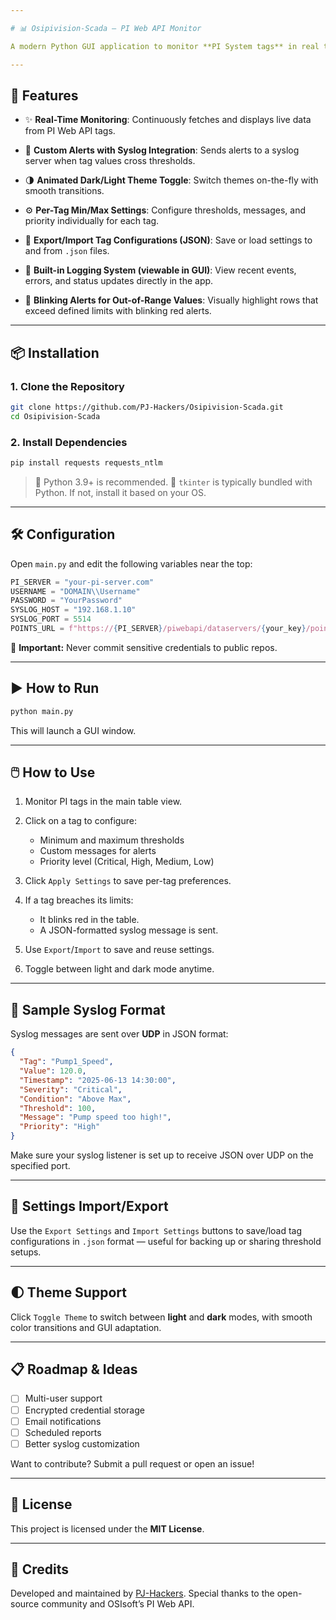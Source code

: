 ```yaml
---

# 📊 Osipivision-Scada – PI Web API Monitor

A modern Python GUI application to monitor **PI System tags** in real time using the **PI Web API**. Built with `Tkinter`, this SCADA-lite tool provides a sleek interface to track data points, define alert thresholds, and send syslog alerts when thresholds are breached.

---
```



## 🚀 Features

* ✨ **Real-Time Monitoring**:
  Continuously fetches and displays live data from PI Web API tags.

* 🔔 **Custom Alerts with Syslog Integration**:
  Sends alerts to a syslog server when tag values cross thresholds.

* 🌗 **Animated Dark/Light Theme Toggle**:
  Switch themes on-the-fly with smooth transitions.

* ⚙️ **Per-Tag Min/Max Settings**: 
  Configure thresholds, messages, and priority individually for each tag.

* 📝 **Export/Import Tag Configurations (JSON)**:
  Save or load settings to and from `.json` files.

* 🧠 **Built-in Logging System (viewable in GUI)**:
  View recent events, errors, and status updates directly in the app.

* 🧪 **Blinking Alerts for Out-of-Range Values**:
  Visually highlight rows that exceed defined limits with blinking red alerts.

---

## 📦 Installation

### 1. Clone the Repository

```bash
git clone https://github.com/PJ-Hackers/Osipivision-Scada.git
cd Osipivision-Scada
```

### 2. Install Dependencies

```bash
pip install requests requests_ntlm
```

> 🐍 Python 3.9+ is recommended.
> 🧰 `tkinter` is typically bundled with Python. If not, install it based on your OS.

---

## 🛠️ Configuration

Open `main.py` and edit the following variables near the top:

```python
PI_SERVER = "your-pi-server.com"
USERNAME = "DOMAIN\\Username"
PASSWORD = "YourPassword"
SYSLOG_HOST = "192.168.1.10"
SYSLOG_PORT = 5514
POINTS_URL = f"https://{PI_SERVER}/piwebapi/dataservers/{your_key}/points"
```

🔐 **Important:** Never commit sensitive credentials to public repos.

---

## ▶️ How to Run

```bash
python main.py
```

This will launch a GUI window.

---

## 🖱️ How to Use

1. Monitor PI tags in the main table view.
2. Click on a tag to configure:

   * Minimum and maximum thresholds
   * Custom messages for alerts
   * Priority level (Critical, High, Medium, Low)
3. Click `Apply Settings` to save per-tag preferences.
4. If a tag breaches its limits:

   * It blinks red in the table.
   * A JSON-formatted syslog message is sent.
5. Use `Export`/`Import` to save and reuse settings.
6. Toggle between light and dark mode anytime.

---

## 📨 Sample Syslog Format

Syslog messages are sent over **UDP** in JSON format:

```json
{
  "Tag": "Pump1_Speed",
  "Value": 120.0,
  "Timestamp": "2025-06-13 14:30:00",
  "Severity": "Critical",
  "Condition": "Above Max",
  "Threshold": 100,
  "Message": "Pump speed too high!",
  "Priority": "High"
}
```

Make sure your syslog listener is set up to receive JSON over UDP on the specified port.

---

## 💾 Settings Import/Export

Use the `Export Settings` and `Import Settings` buttons to save/load tag configurations in `.json` format — useful for backing up or sharing threshold setups.

---

## 🌓 Theme Support

Click `Toggle Theme` to switch between **light** and **dark** modes, with smooth color transitions and GUI adaptation.

---

## 📋 Roadmap & Ideas

* [ ] Multi-user support
* [ ] Encrypted credential storage
* [ ] Email notifications
* [ ] Scheduled reports
* [ ] Better syslog customization

Want to contribute? Submit a pull request or open an issue!

---

## 📄 License

This project is licensed under the **MIT License**.

---

## 🙌 Credits

Developed and maintained by [PJ-Hackers](https://github.com/PJ-Hackers).
Special thanks to the open-source community and OSIsoft’s PI Web API.

